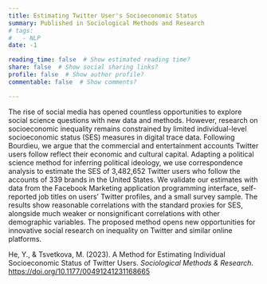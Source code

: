 ```yaml
---
title: Estimating Twitter User's Socioeconomic Status
summary: Published in Sociological Methods and Research
# tags:
#   - NLP
date: -1

reading_time: false  # Show estimated reading time?
share: false  # Show social sharing links?
profile: false  # Show author profile?
commentable: false  # Show comments?

---
```

The rise of social media has opened countless opportunities to explore social science questions with new data and methods. However, research on socioeconomic inequality remains constrained by limited individual-level socioeconomic status (SES) measures in digital trace data. Following Bourdieu, we argue that the commercial and entertainment accounts Twitter users follow reflect their economic and cultural capital. Adapting a political science method for inferring political ideology, we use correspondence analysis to estimate the SES of 3,482,652 Twitter users who follow the accounts of 339 brands in the United States. We validate our estimates with data from the Facebook Marketing application programming interface, self-reported job titles on users’ Twitter profiles, and a small survey sample. The results show reasonable correlations with the standard proxies for SES, alongside much weaker or nonsignificant correlations with other demographic variables. The proposed method opens new opportunities for innovative social research on inequality on Twitter and similar online platforms.

He, Y., & Tsvetkova, M. (2023). A Method for Estimating Individual Socioeconomic Status of Twitter Users. _Sociological Methods & Research_. https://doi.org/10.1177/00491241231168665
